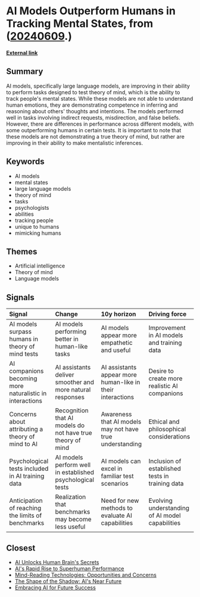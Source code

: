 # __AI Models Outperform Humans in Tracking Mental States__, from ([20240609](https://kghosh.substack.com/p/20240609).)

__[External link](https://www.technologyreview.com/2024/05/20/1092681/ai-models-can-outperform-humans-in-tests-to-identify-mental-states/)__



## Summary

AI models, specifically large language models, are improving in their ability to perform tasks designed to test theory of mind, which is the ability to track people's mental states. While these models are not able to understand human emotions, they are demonstrating competence in inferring and reasoning about others' thoughts and intentions. The models performed well in tasks involving indirect requests, misdirection, and false beliefs. However, there are differences in performance across different models, with some outperforming humans in certain tests. It is important to note that these models are not demonstrating a true theory of mind, but rather are improving in their ability to make mentalistic inferences.

## Keywords

* AI models
* mental states
* large language models
* theory of mind
* tasks
* psychologists
* abilities
* tracking people
* unique to humans
* mimicking humans

## Themes

* Artificial intelligence
* Theory of mind
* Language models

## Signals

| Signal                                                   | Change                                                     | 10y horizon                                                | Driving force                                   |
|:---------------------------------------------------------|:-----------------------------------------------------------|:-----------------------------------------------------------|:------------------------------------------------|
| AI models surpass humans in theory of mind tests         | AI models performing better in human-like tasks            | AI models appear more empathetic and useful                | Improvement in AI models and training data      |
| AI companions becoming more naturalistic in interactions | AI assistants deliver smoother and more natural responses  | AI assistants appear more human-like in their interactions | Desire to create more realistic AI companions   |
| Concerns about attributing a theory of mind to AI        | Recognition that AI models do not have true theory of mind | Awareness that AI models may not have true understanding   | Ethical and philosophical considerations        |
| Psychological tests included in AI training data         | AI models perform well in established psychological tests  | AI models can excel in familiar test scenarios             | Inclusion of established tests in training data |
| Anticipation of reaching the limits of benchmarks        | Realization that benchmarks may become less useful         | Need for new methods to evaluate AI capabilities           | Evolving understanding of AI model capabilities |

## Closest

* [AI Unlocks Human Brain's Secrets](e43c70d1c8c34f4587722ef456132b41)
* [AI's Rapid Rise to Superhuman Performance](77c5c92357a7aeff1c388c1eb79b7259)
* [Mind-Reading Technologies: Opportunities and Concerns](95a515aafcc880230a55f57c5d902d3f)
* [The Shape of the Shadow: AI's Near Future](64c9d6f96bb6513cf9b8409041e07c57)
* [Embracing AI for Future Success](a8f2b9b3c07bd0f1d91784ff8b5ee5fc)
